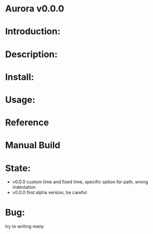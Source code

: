Aurora v0.0.0
=============
Introduction:
=============

Description:
============

Install:
========

Usage:
======

Reference
=========

Manual Build
============

State:
======
* v0.0.0 custom time and fixed time, specific option for path, wrong indentation
* v0.0.0 first alpha version, be careful

Bug:
====
try to writing many


